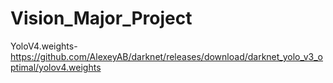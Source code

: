 # Vision_Major_Project

YoloV4.weights- https://github.com/AlexeyAB/darknet/releases/download/darknet_yolo_v3_optimal/yolov4.weights
